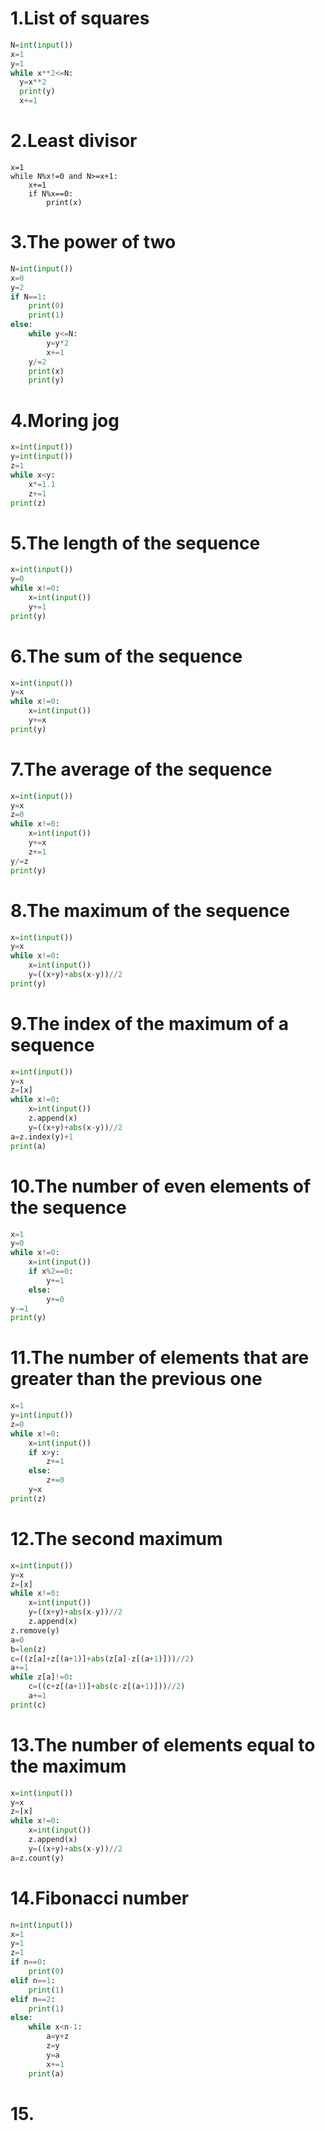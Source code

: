 # 1.List of squares

```.py
N=int(input())
x=1
y=1
while x**2<=N:
  y=x**2
  print(y)
  x+=1
```

# 2.Least divisor

```.pyN=int(input())
x=1
while N%x!=0 and N>=x+1:
    x+=1
    if N%x==0:
        print(x)
```

# 3.The power of two

```.py
N=int(input())
x=0
y=2
if N==1:
    print(0)
    print(1)
else:
    while y<=N:
        y=y*2
        x+=1
    y/=2
    print(x)
    print(y)
```

# 4.Moring jog

```.py
x=int(input())
y=int(input())
z=1
while x<y:
    x*=1.1
    z+=1
print(z)
```

# 5.The length of the sequence

```.py
x=int(input())
y=0
while x!=0:
    x=int(input())
    y+=1
print(y)
```

# 6.The sum of the sequence

```.py
x=int(input())
y=x
while x!=0:
    x=int(input())
    y+=x
print(y)
```

# 7.The average of the sequence

```.py
x=int(input())
y=x
z=0
while x!=0:
    x=int(input())
    y+=x
    z+=1
y/=z
print(y)
```

# 8.The maximum of the sequence

```.py
x=int(input())
y=x
while x!=0:
    x=int(input())
    y=((x+y)+abs(x-y))//2
print(y)
```

# 9.The index of the maximum of a sequence

```.py
x=int(input())
y=x
z=[x]
while x!=0:
    x=int(input())
    z.append(x)
    y=((x+y)+abs(x-y))//2
a=z.index(y)+1
print(a)
```

# 10.The number of even elements of the sequence

```.py
x=1
y=0
while x!=0:
    x=int(input())
    if x%2==0:
        y+=1
    else:
        y+=0
y-=1
print(y)
```

# 11.The number of elements that are greater than the previous one

```.py
x=1
y=int(input())
z=0
while x!=0:
    x=int(input())
    if x>y:
        z+=1
    else:
        z+=0
    y=x
print(z)
```

# 12.The second maximum

```.py
x=int(input())
y=x
z=[x]
while x!=0:
    x=int(input())
    y=((x+y)+abs(x-y))//2
    z.append(x)
z.remove(y)
a=0
b=len(z)
c=((z[a]+z[(a+1)]+abs(z[a]-z[(a+1)]))//2)
a+=1
while z[a]!=0:
    c=((c+z[(a+1)]+abs(c-z[(a+1)]))//2)
    a+=1
print(c)
```

# 13.The number of elements equal to the maximum

```.py
x=int(input())
y=x
z=[x]
while x!=0:
    x=int(input())
    z.append(x)
    y=((x+y)+abs(x-y))//2
a=z.count(y)
```

# 14.Fibonacci number

```.py
n=int(input())
x=1
y=1
z=1
if n==0:
    print(0)
elif n==1:
    print(1)
elif n==2:
    print(1)
else:
    while x<n-1:
        a=y+z
        z=y
        y=a
        x+=1
    print(a)
```

# 15.
